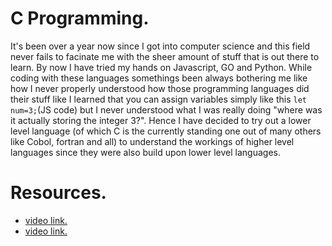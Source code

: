 # C Programming.
It's been over a year now since I got into computer science and this field never fails to facinate me with the sheer amount of stuff that is out there to learn. By now I have tried my hands on Javascript, GO and Python. While coding with these languages somethings been always bothering me like how I never properly understood how those programming languages did their stuff like I learned that you can assign variables simply like this `let num=3;`(JS code) but I never understood what I was really doing "where was it actually storing the integer 3?". Hence I have decided to try out a lower level language (of which C is the currently standing one out of many others like Cobol, fortran and all) to understand the workings of higher level languages since they were also build upon lower level languages.  

# Resources.
- [video link.](https://www.youtube.com/watch?v=KJgsSFOSQv0&t=5807s&ab_channel=freeCodeCamp.org)
- [video link.](https://www.youtube.com/playlist?list=PLlRFEj9H3Oj5NbaFb1b2n8lib01uNPWLa)
